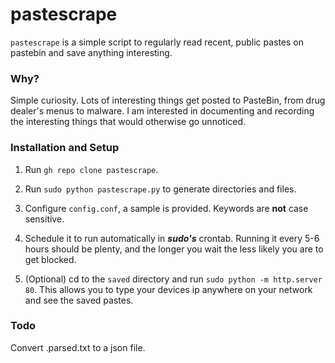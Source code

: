 # pastescrape
`pastescrape` is a simple script to regularly read recent, public pastes on pastebin and save anything interesting.

### Why?
Simple curiosity. Lots of interesting things get posted to PasteBin, from drug dealer's menus to malware. I am interested in documenting and recording the interesting things that would otherwise go unnoticed.

### Installation and Setup
1. Run `gh repo clone pastescrape`.

2. Run `sudo python pastescrape.py` to generate directories and files.

3. Configure `config.conf`, a sample is provided. Keywords are **not** case sensitive.

4. Schedule it to run automatically in ***sudo's*** crontab. Running it every 5-6 hours should be plenty, and the longer you wait the less likely you are to get blocked.

5. (Optional) cd to the `saved` directory and run `sudo python -m http.server 80`. This allows you to type your devices ip anywhere on your network and see the saved pastes.

### Todo
Convert .parsed.txt to a json file.
